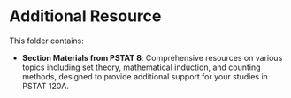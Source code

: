 # Additional Resource

This folder contains:

- **Section Materials from PSTAT 8**: Comprehensive resources on various topics including set theory, mathematical induction, and counting methods, designed to provide additional support for your studies in PSTAT 120A.
